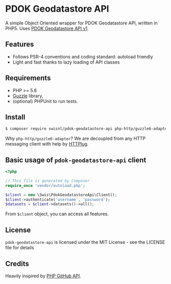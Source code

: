 # PDOK Geodatastore API

A simple Object Oriented wrapper for PDOK Geodatastore API, written in PHP5. Uses [PDOK Geodatastore API v1](https://geodatastore.pdok.nl/api/v1/docs).

## Features

* Follows PSR-4 conventions and coding standard: autoload friendly
* Light and fast thanks to lazy loading of API classes

## Requirements

* PHP >= 5.6
* [Guzzle](https://github.com/guzzle/guzzle) library,
* (optional) PHPUnit to run tests.

## Install

```bash
$ composer require swisnl/pdok-geodatastore-api php-http/guzzle6-adapter
```

Why `php-http/guzzle6-adapter`? We are decoupled from any HTTP messaging client with help by [HTTPlug](http://httplug.io/).

## Basic usage of `pdok-geodatastore-api` client

```php
<?php

// This file is generated by Composer
require_once 'vendor/autoload.php';

$client = new \Swis\PdokGeodatastoreApi\Client();
$client->authenticate('username', 'password');
$datasets = $client->datasets()->all();
```

From `$client` object, you can access all features.

## License

`pdok-geodatastore-api` is licensed under the MIT License - see the LICENSE file for details

## Credits

Heavily inspired by [PHP GitHub API](https://github.com/KnpLabs/php-github-api).
